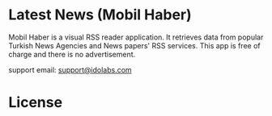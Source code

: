 # Latest News (Mobil Haber)

Mobil Haber is a visual RSS reader application. It retrieves data from popular Turkish News Agencies and News papers' RSS services. This app is free of charge and there is no advertisement.

support email: support@idolabs.com

##


# License
